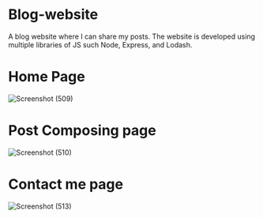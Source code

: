 # Blog-website
A blog website where I can share my posts. The website is developed using multiple libraries of JS such Node, Express, and Lodash.

# Home Page
![Screenshot (509)](https://user-images.githubusercontent.com/57006159/130358155-0ab49a03-912e-46ef-80ef-363465a9a864.png)

# Post Composing page
![Screenshot (510)](https://user-images.githubusercontent.com/57006159/130358155-0ab49a03-912e-46ef-80ef-363465a9a864.png)

# Contact me page
![Screenshot (513)](https://user-images.githubusercontent.com/57006159/130358155-0ab49a03-912e-46ef-80ef-363465a9a864.png)
